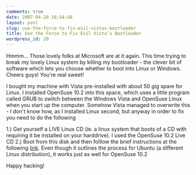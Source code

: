 ```yaml
---
comments: true
date: 2007-04-20 16:54:48
layout: post
slug: use-the-force-to-fix-evil-vistas-bootloader
title: Use the Force to Fix Evil Vista’s Bootloader
wordpress_id: 20
---
```


Hmmm... Those lovely folks at Microsoft are at it again. This time trying to break my lovely Linux system by killing my bootloader - the clever bit of software which lets you choose whether to boot into Linux or Windows. Cheers guys! You're real sweet!

I bought my machine with Vista pre-installed with about 50 gig spare for Linux. I installed OpenSuse 10.2 into this space, which uses a little program called GRUB to switch between the Windows Vista and OpenSuse Linux when you start up the computer. Somehow Vista managed to overwrite this - I don't know how, as I installed Linux second, but anyway in order to fix you need to do the following

1.) Get yourself a LIVE Linux CD (ie. a linux system that boots of a CD with requiring it be installed on your harddrive). I used the OpenSuse 10.2 Live CD
2.) Boot from this disk and then folllow the brief instructions at the following [link](http://ubuntuforums.org/showthread.php?t=224351). Even though it outlines the process for Ubuntu (a different Linux distribution), it works just as well for OpenSuse 10.2

Happy hacking!

